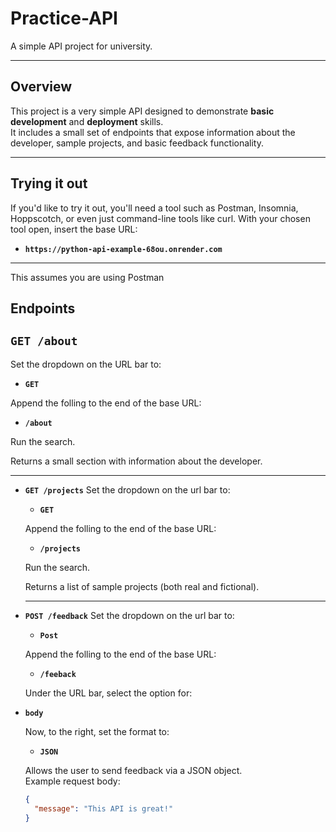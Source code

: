 # Practice-API

A simple API project for university.

---

## Overview
This project is a very simple API designed to demonstrate **basic development** and **deployment** skills.  
It includes a small set of endpoints that expose information about the developer, sample projects, and basic feedback functionality.

---

## Trying it out
If you'd like to try it out, you'll need a tool such as Postman, Insomnia, Hoppscotch, or even just command-line tools like curl. With your chosen tool open, insert the base URL:
- **`https://python-api-example-68ou.onrender.com`**

---

This assumes you are using Postman

## Endpoints

## **`GET /about`**
  Set the dropdown on the URL bar to:
  
  - **`GET`**
    
  Append the folling to the end of the base URL:
  - **`/about`**
    
  Run the search.
  
  Returns a small section with information about the developer.

---

- **`GET /projects`**
  Set the dropdown on the url bar to:
  
  - **`GET`**
    
  Append the folling to the end of the base URL:
  - **`/projects`**
    
  Run the search.
  
  Returns a list of sample projects (both real and fictional).

  ---

- **`POST /feedback`**
  Set the dropdown on the url bar to:
  
  - **`Post`**
    
  Append the folling to the end of the base URL:
  - **`/feeback`**
    
  Under the URL bar, select the option for:
- **`body`**
  
  Now, to the right, set the format to:
  - **`JSON`**
    
  Allows the user to send feedback via a JSON object.  
  Example request body:  
  ```json
  {
    "message": "This API is great!"
  }
